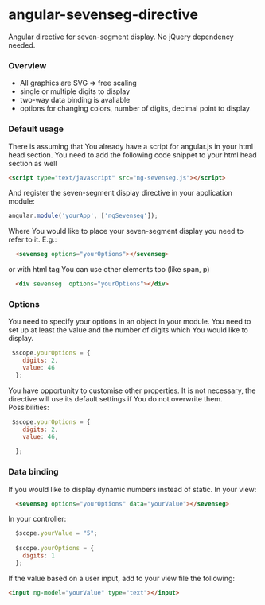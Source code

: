 # angular-sevenseg-directive

Angular directive for seven-segment display.
No jQuery dependency needed.

### Overview
- All graphics are SVG => free scaling
- single or multiple digits to display
- two-way data binding is avaliable
- options for changing colors, number of digits, decimal point to display

### Default usage
There is assuming that You already have a script for angular.js in your html head section.
You need to add the following code snippet to your html head section as well

```html
<script type="text/javascript" src="ng-sevenseg.js"></script>
```

And register the seven-segment display directive in your application module:

```javascript
angular.module('yourApp', ['ngSevenseg']);
```
Where You would like to place your seven-segment display you need to refer to it. E.g.:
```html
  <sevenseg options="yourOptions"></sevenseg>
```
or with html tag You can use other elements too (like span, p)
```html
  <div sevenseg  options="yourOptions"></div>
```

### Options

You need to specify your options in an object in your module. You need to set up at least the value and the number of digits which You would like to display.

```javascript
 $scope.yourOptions = {
    digits: 2,
    value: 46
  };
```
You have opportunity to customise other properties. It is not necessary, the directive will use its default settings if You do not overwrite them. Possibilities: 

```javascript
 $scope.yourOptions = {
    digits: 2,
    value: 46,
    
  };
```
### Data binding
If you would like to display dynamic numbers instead of static.
In your view:
```html
  <sevenseg options="yourOptions" data="yourValue"></sevenseg>
```
In your controller: 
```javascript
  $scope.yourValue = "5";
  
  $scope.yourOptions = {
    digits: 1
  };
```
If the value based on a user input, add to your view file the following:
```html
<input ng-model="yourValue" type="text"></input>
```
